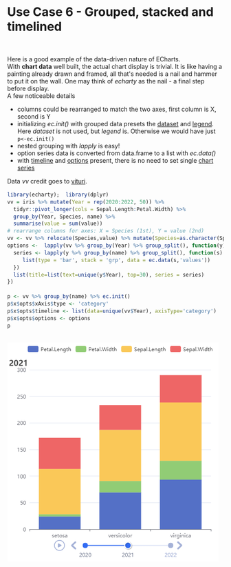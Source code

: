 # Use Case 6 - Grouped, stacked and timelined
<br />

Here is a good example of the data-driven nature of ECharts.  
With **chart data** well built, the actual chart display is trivial. It is like having a painting already drawn and framed, all that's needed is a nail and hammer to put it on the wall. One may think of *echarty* as the nail - a final step before display.  
A few noticeable details
- columns could be rearranged to match the two axes, first column is X, second is Y
- initializing *ec.init()* with grouped data presets the [dataset](https://echarts.apache.org/en/option.html#dataset) and [legend](https://echarts.apache.org/en/option.html#legend). Here *dataset* is not used, but *legend* is. Otherwise we would have just <code>p<-ec.init()</code>
- nested grouping with *lapply* is easy!
- option series data is converted from data.frame to a list with *ec.data()*
- with [timeline](https://echarts.apache.org/en/option.html#timeline) and [options](https://echarts.apache.org/en/option.html#options) present, there is no need to set single [chart series](https://echarts.apache.org/en/option.html#series)

<!--
During the making of this example we confirmed an important fact. In current ECharts v.5, **option series** work only with [data](https://echarts.apache.org/en/option.html#series-bar.data), but not with [datasets](https://echarts.apache.org/en/option.html#dataset). So although tempting, [datasetIndex](https://echarts.apache.org/en/option.html#series-bar.datasetIndex) cannot be used in option series. 
-->

Data *vv* credit goes to [vituri](https://vituri.github.io).
```r
library(echarty);  library(dplyr)
vv = iris %>% mutate(Year = rep(2020:2022, 50)) %>% 
  tidyr::pivot_longer(cols = Sepal.Length:Petal.Width) %>% 
  group_by(Year, Species, name) %>% 
  summarise(value = sum(value))
# rearrange columns for axes: X = Species (1st), Y = value (2nd)
vv <- vv %>% relocate(Species,value) %>% mutate(Species=as.character(Species))
options <-  lapply(vv %>% group_by(Year) %>% group_split(), function(y) {
  series <- lapply(y %>% group_by(name) %>% group_split(), function(s) {
     list(type = 'bar', stack = 'grp', data = ec.data(s,'values'))
  })
  list(title=list(text=unique(y$Year), top=30), series = series)
})

p <- vv %>% group_by(name) %>% ec.init()
p$x$opts$xAxis$type <- 'category'
p$x$opts$timeline <- list(data=unique(vv$Year), axisType='category')
p$x$opts$options <- options
p
```
<br />
<img src="img/uc6.png" alt="stacked bars" />
<br />